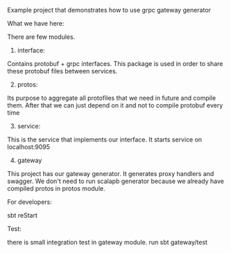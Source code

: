 Example project that demonstrates how to use grpc gateway generator

What we have here:

There are few modules.

1. interface:

Contains protobuf + grpc interfaces. This package is used in order to share these protobuf files between services.

2. protos:

Its purpose to aggregate all protofiles that we need in future and compile them. After that we can just depend on it and not to compile protobuf every time

3. service:

This is the service that implements our interface. It starts service on localhost:9095

4. gateway

This project has our gateway generator. It generates proxy handlers and swagger. We don't need to run scalapb generator because
we already have compiled protos in protos module.

For developers:

sbt reStart

Test:

there is small integration test in gateway module. run sbt gateway/test